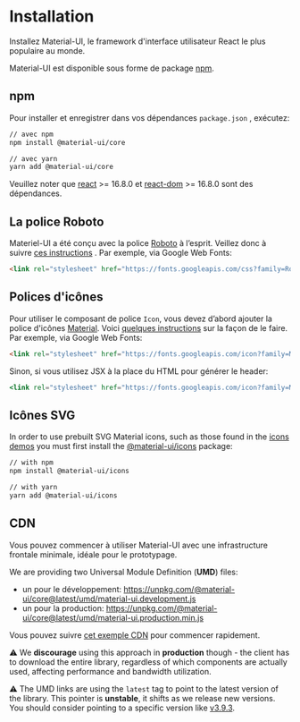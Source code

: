 # Installation

<p class="description">Installez Material-UI, le framework d'interface utilisateur React le plus populaire au monde.</p>

Material-UI est disponible sous forme de package [npm](https://www.npmjs.com/package/@material-ui/core).

## npm

Pour installer et enregistrer dans vos dépendances `package.json` , exécutez:

```sh
// avec npm
npm install @material-ui/core

// avec yarn
yarn add @material-ui/core
```

Veuillez noter que [react](https://www.npmjs.com/package/react) >= 16.8.0 et [react-dom](https://www.npmjs.com/package/react-dom) >= 16.8.0 sont des dépendances.

## La police Roboto

Materiel-UI a été conçu avec la police [Roboto](https://fonts.google.com/specimen/Roboto) à l’esprit. Veillez donc à suivre [ces instructions](/components/typography/#general) . Par exemple, via Google Web Fonts:

```html
<link rel="stylesheet" href="https://fonts.googleapis.com/css?family=Roboto:300,400,500" />
```

## Polices d'icônes

Pour utiliser le composant de police `Icon`, vous devez d’abord ajouter la police d'icônes [Material](https://material.io/tools/icons/). Voici [quelques instructions](/components/icons/#font-icons) sur la façon de le faire. Par exemple, via Google Web Fonts:

```html
<link rel="stylesheet" href="https://fonts.googleapis.com/icon?family=Material+Icons" />
```

Sinon, si vous utilisez JSX à la place du HTML pour générer le header:

```jsx
<link rel="stylesheet" href="https://fonts.googleapis.com/icon?family=Material+Icons" />
```

## Icônes SVG

In order to use prebuilt SVG Material icons, such as those found in the [icons demos](/components/icons/) you must first install the [@material-ui/icons](https://www.npmjs.com/package/@material-ui/icons) package:

```sh
// with npm
npm install @material-ui/icons

// with yarn
yarn add @material-ui/icons
```

## CDN

Vous pouvez commencer à utiliser Material-UI avec une infrastructure frontale minimale, idéale pour le prototypage.

We are providing two Universal Module Definition (**UMD**) files:

- un pour le développement: https://unpkg.com/@material-ui/core@latest/umd/material-ui.development.js
- un pour la production: https://unpkg.com/@material-ui/core@latest/umd/material-ui.production.min.js

Vous pouvez suivre [cet exemple CDN](https://github.com/mui-org/material-ui/tree/master/examples/cdn) pour commencer rapidement.

⚠️ We **discourage** using this approach in **production** though - the client has to download the entire library, regardless of which components are actually used, affecting performance and bandwidth utilization.

⚠️ The UMD links are using the `latest` tag to point to the latest version of the library. This pointer is **unstable**, it shifts as we release new versions. You should consider pointing to a specific version like [v3.9.3](https://unpkg.com/@material-ui/core@3.9.3/umd/material-ui.development.js).
